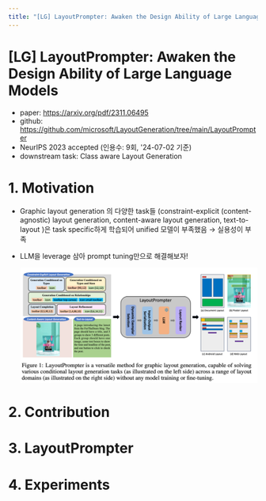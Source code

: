 ```yaml
---
title: "[LG] LayoutPrompter: Awaken the Design Ability of Large Language Models"
---
```

# [LG] LayoutPrompter: Awaken the Design Ability of Large Language Models

- paper: https://arxiv.org/pdf/2311.06495
- github: https://github.com/microsoft/LayoutGeneration/tree/main/LayoutPrompter
- NeurIPS 2023 accepted (인용수: 9회, '24-07-02 기준)
- downstream task: Class aware Layout Generation

# 1. Motivation

- Graphic layout generation 의 다양한 task들 (constraint-explicit (content-agnostic) layout generation, content-aware layout generation, text-to-layout )은 task specific하게 학습되어 unified 모델이 부족했음 $\to$ 실용성이 부족

- LLM을 leverage 삼아 prompt tuning만으로 해결해보자!

  ![](../images/2024-07-02/image-20240704163819182.png)

# 2. Contribution

# 3. LayoutPrompter

# 4. Experiments
